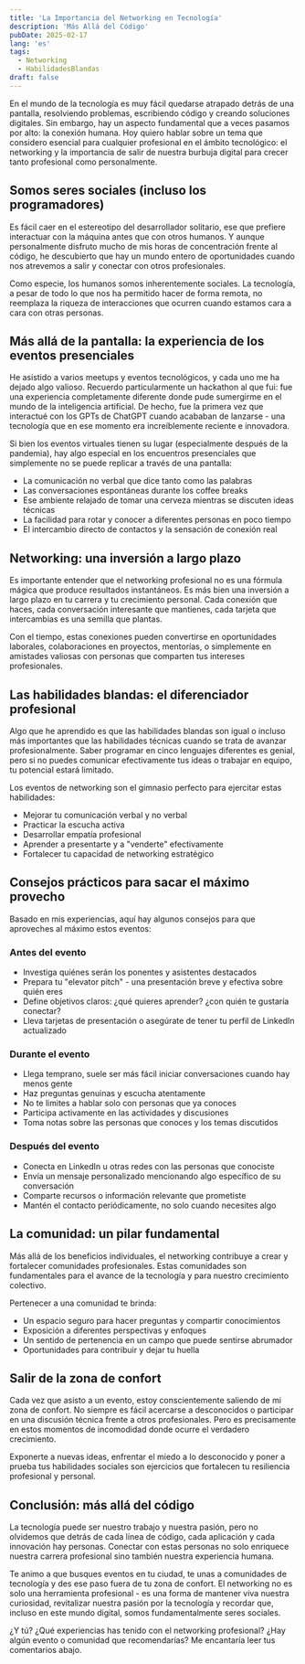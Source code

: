```yaml
---
title: 'La Importancia del Networking en Tecnología'
description: 'Más Allá del Código'
pubDate: 2025-02-17
lang: 'es'
tags:
  - Networking
  - HabilidadesBlandas
draft: false
---
```


En el mundo de la tecnología es muy fácil quedarse atrapado detrás de una pantalla, resolviendo problemas, escribiendo código y creando soluciones digitales. Sin embargo, hay un aspecto fundamental que a veces pasamos por alto: la conexión humana. Hoy quiero hablar sobre un tema que considero esencial para cualquier profesional en el ámbito tecnológico: el networking y la importancia de salir de nuestra burbuja digital para crecer tanto profesional como personalmente.

## Somos seres sociales (incluso los programadores)

Es fácil caer en el estereotipo del desarrollador solitario, ese que prefiere interactuar con la máquina antes que con otros humanos. Y aunque personalmente disfruto mucho de mis horas de concentración frente al código, he descubierto que hay un mundo entero de oportunidades cuando nos atrevemos a salir y conectar con otros profesionales.

Como especie, los humanos somos inherentemente sociales. La tecnología, a pesar de todo lo que nos ha permitido hacer de forma remota, no reemplaza la riqueza de interacciones que ocurren cuando estamos cara a cara con otras personas.

## Más allá de la pantalla: la experiencia de los eventos presenciales

He asistido a varios meetups y eventos tecnológicos, y cada uno me ha dejado algo valioso. Recuerdo particularmente un hackathon al que fui: fue una experiencia completamente diferente donde pude sumergirme en el mundo de la inteligencia artificial. De hecho, fue la primera vez que interactué con los GPTs de ChatGPT cuando acababan de lanzarse - una tecnología que en ese momento era increíblemente reciente e innovadora.

Si bien los eventos virtuales tienen su lugar (especialmente después de la pandemia), hay algo especial en los encuentros presenciales que simplemente no se puede replicar a través de una pantalla:

- La comunicación no verbal que dice tanto como las palabras
- Las conversaciones espontáneas durante los coffee breaks
- Ese ambiente relajado de tomar una cerveza mientras se discuten ideas técnicas
- La facilidad para rotar y conocer a diferentes personas en poco tiempo
- El intercambio directo de contactos y la sensación de conexión real

## Networking: una inversión a largo plazo

Es importante entender que el networking profesional no es una fórmula mágica que produce resultados instantáneos. Es más bien una inversión a largo plazo en tu carrera y tu crecimiento personal. Cada conexión que haces, cada conversación interesante que mantienes, cada tarjeta que intercambias es una semilla que plantas.

Con el tiempo, estas conexiones pueden convertirse en oportunidades laborales, colaboraciones en proyectos, mentorías, o simplemente en amistades valiosas con personas que comparten tus intereses profesionales.

## Las habilidades blandas: el diferenciador profesional

Algo que he aprendido es que las habilidades blandas son igual o incluso más importantes que las habilidades técnicas cuando se trata de avanzar profesionalmente. Saber programar en cinco lenguajes diferentes es genial, pero si no puedes comunicar efectivamente tus ideas o trabajar en equipo, tu potencial estará limitado.

Los eventos de networking son el gimnasio perfecto para ejercitar estas habilidades:

- Mejorar tu comunicación verbal y no verbal
- Practicar la escucha activa
- Desarrollar empatía profesional
- Aprender a presentarte y a "venderte" efectivamente
- Fortalecer tu capacidad de networking estratégico

## Consejos prácticos para sacar el máximo provecho

Basado en mis experiencias, aquí hay algunos consejos para que aproveches al máximo estos eventos:

### Antes del evento

- Investiga quiénes serán los ponentes y asistentes destacados
- Prepara tu "elevator pitch" - una presentación breve y efectiva sobre quién eres
- Define objetivos claros: ¿qué quieres aprender? ¿con quién te gustaría conectar?
- Lleva tarjetas de presentación o asegúrate de tener tu perfil de LinkedIn actualizado

### Durante el evento

- Llega temprano, suele ser más fácil iniciar conversaciones cuando hay menos gente
- Haz preguntas genuinas y escucha atentamente
- No te limites a hablar solo con personas que ya conoces
- Participa activamente en las actividades y discusiones
- Toma notas sobre las personas que conoces y los temas discutidos

### Después del evento

- Conecta en LinkedIn u otras redes con las personas que conociste
- Envía un mensaje personalizado mencionando algo específico de su conversación
- Comparte recursos o información relevante que prometiste
- Mantén el contacto periódicamente, no solo cuando necesites algo

## La comunidad: un pilar fundamental

Más allá de los beneficios individuales, el networking contribuye a crear y fortalecer comunidades profesionales. Estas comunidades son fundamentales para el avance de la tecnología y para nuestro crecimiento colectivo.

Pertenecer a una comunidad te brinda:

- Un espacio seguro para hacer preguntas y compartir conocimientos
- Exposición a diferentes perspectivas y enfoques
- Un sentido de pertenencia en un campo que puede sentirse abrumador
- Oportunidades para contribuir y dejar tu huella

## Salir de la zona de confort

Cada vez que asisto a un evento, estoy conscientemente saliendo de mi zona de confort. No siempre es fácil acercarse a desconocidos o participar en una discusión técnica frente a otros profesionales. Pero es precisamente en estos momentos de incomodidad donde ocurre el verdadero crecimiento.

Exponerte a nuevas ideas, enfrentar el miedo a lo desconocido y poner a prueba tus habilidades sociales son ejercicios que fortalecen tu resiliencia profesional y personal.

## Conclusión: más allá del código

La tecnología puede ser nuestro trabajo y nuestra pasión, pero no olvidemos que detrás de cada línea de código, cada aplicación y cada innovación hay personas. Conectar con estas personas no solo enriquece nuestra carrera profesional sino también nuestra experiencia humana.

Te animo a que busques eventos en tu ciudad, te unas a comunidades de tecnología y des ese paso fuera de tu zona de confort. El networking no es solo una herramienta profesional - es una forma de mantener viva nuestra curiosidad, revitalizar nuestra pasión por la tecnología y recordar que, incluso en este mundo digital, somos fundamentalmente seres sociales.

¿Y tú? ¿Qué experiencias has tenido con el networking profesional? ¿Hay algún evento o comunidad que recomendarías? Me encantaría leer tus comentarios abajo.
